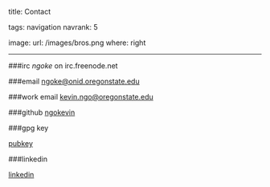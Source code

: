 title: Contact

tags: navigation
navrank: 5

image:
    url: /images/bros.png
    where: right

---

###irc
*ngoke* on irc.freenode.net

###email
ngoke@onid.oregonstate.edu

###work email
kevin.ngo@oregonstate.edu

###github
[ngokevin](http://github.com/ngokevin)

###gpg key

[pubkey](http://pgp.mit.edu:11371/pks/lookup?op=vindex&search=0x0E11100869B85527)

###linkedin

[linkedin](http://www.linkedin.com/pub/kevin-ngo/42/576/b5a)

